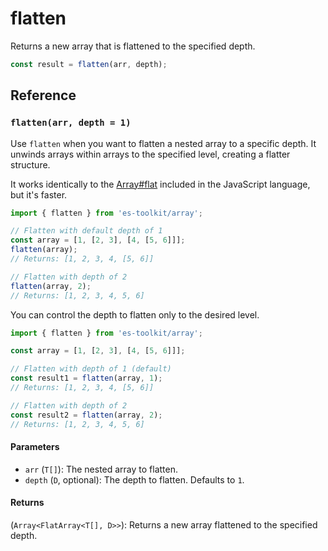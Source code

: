 # flatten

Returns a new array that is flattened to the specified depth.

```typescript
const result = flatten(arr, depth);
```

## Reference

### `flatten(arr, depth = 1)`

Use `flatten` when you want to flatten a nested array to a specific depth. It unwinds arrays within arrays to the specified level, creating a flatter structure.

It works identically to the [Array#flat](https://developer.mozilla.org/en-US/docs/Web/JavaScript/Reference/Global_Objects/Array/flat) included in the JavaScript language, but it's faster.

```typescript
import { flatten } from 'es-toolkit/array';

// Flatten with default depth of 1
const array = [1, [2, 3], [4, [5, 6]]];
flatten(array);
// Returns: [1, 2, 3, 4, [5, 6]]

// Flatten with depth of 2
flatten(array, 2);
// Returns: [1, 2, 3, 4, 5, 6]
```

You can control the depth to flatten only to the desired level.

```typescript
import { flatten } from 'es-toolkit/array';

const array = [1, [2, 3], [4, [5, 6]]];

// Flatten with depth of 1 (default)
const result1 = flatten(array, 1);
// Returns: [1, 2, 3, 4, [5, 6]]

// Flatten with depth of 2
const result2 = flatten(array, 2);
// Returns: [1, 2, 3, 4, 5, 6]
```

#### Parameters

- `arr` (`T[]`): The nested array to flatten.
- `depth` (`D`, optional): The depth to flatten. Defaults to `1`.

#### Returns

(`Array<FlatArray<T[], D>>`): Returns a new array flattened to the specified depth.
